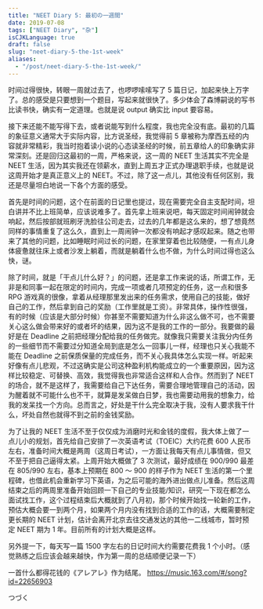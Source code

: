 ```yaml
---
title: "NEET Diary 5: 最初の一週間"
date: 2019-07-08
tags: ["NEET Diary", "杂"]
isCJKLanguage: true
draft: false
slug: "neet-diary-5-the-1st-week"
aliases:
  - "/post/neet-diary-5-the-1st-week/"
---
```


时间过得很快，转眼一周就过去了，也啰啰嗦嗦写了 5 篇日记，加起来快上万字了。总的感受是只要想到一个题目，写起来就很快了。多少体会了森博嗣说的写书比读书快，确实有一定道理。也就是说 output 确实比 input 要容易。

<!--more-->

接下来还能不能写得下去，或者说能写到什么程度，我也完全没有底。最初的几篇的象征意义通常大于实际内容，比方说圣经，我觉得前 5 章被称为摩西五经的内容就非常精彩，我当时抱着读小说的心态读圣经的时候，前五章给人的印象确实非常深刻。还是回归这最初的一周，严格来说，这一周的 NEET 生活其实不完全是 NEET 生活，因为其实我还在领薪水，直到上周五才正式办理退职手续，也就是说这周开始才是真正意义上的 NEET。不过，除了这一点儿，其他没有任何区别，我还是尽量坦白地说一下各个方面的感受。

首先是时间的问题，这个在前面的日记里也提过，现在需要完全自主支配时间，坦白讲并不比上班简单，应该说难多了。首先拿上班来说吧，每天固定时间闹钟就会响起，然后按部就班刷牙洗脸往公司走去，过去的几年都是这么来的，想了想竟然同样的事情重复了这么久，直到上一周闹钟一次都没有响起才感叹起来。随之也带来了其他的问题，比如睡眠时间过长的问题，在家里穿着也比较随便，一有点儿身体疲惫就往床上或者沙发上躺着，而就是躺着什么也不做，为什么时间过得也这么快，谜。

除了时间，就是「干点儿什么好？」的问题，还是拿工作来说的话，所谓工作，无非是和同事一起在限定的时间内，完成一项或者几项预定的任务，这一点和很多 RPG 游戏真的很像，拿着从经理那里发出来的任务需求，使用自己的技能，做好自己的工作，然后拿到自己的奖励（工作里就是工资）。非常具体，操作性很强，有的时候（应该是大部分时候）你甚至不需要知道为什么非这么做不可，也不需要关心这么做会带来好的或者坏的结果，因为这不是我的工作的一部分。我要做的最好是在 Deadline 之前把经理分配给我的任务做完。就像我只需要关注我分内任务的一些细节而不需要过分知道全局到底是怎么一回事儿一样，经理也只关心我能不能在 Deadline 之前保质保量的完成任务，而不关心我具体怎么实现一样。听起来好像有点儿悲观，不过这确实是公司这种盈利机构能成立的一个重要原因，因为这样比较稳定、可替换、高效，我觉得我也非常适合这样和人合作。然而到了 NEET 的场合，就不是这样了，我需要给自己下达任务，需要合理地管理自己的活动，因为醒着就不可能什么也不干，就算是发呆做白日梦，我也需要动用我的想象力，给我的发呆找一个方向。总而言之，好处是干什么完全取决于我，没有人要求我干什么，坏处自然也就得不到之前的金钱奖励。

为了让我的 NEET 生活不至于仅仅成为消磨时光和金钱的度假，我大体上做了一点儿小的规划，首先给自己安排了一次英语考试（TOEIC）大约花费 600 人民币左右，准备时间大概是两周（这周日考试），一方面让我每天有点儿事情做，但又不至于把自己逼得太紧。上周开始大概做了 3 次测试，最好成绩在 900/990 最差在 805/990 左右，基本上预期在 800 ～ 900 的样子作为 NEET 生活的第一个里程碑，也借此机会重新学习下英语，为之后可能的海外进出做点儿准备。然后这周结束之后的两周里准备开始回顾一下自己的专业技能/知识，研究一下现在都怎么面试找工作，这个过程结束后大概就到了八月初，那个时候开始找一轮新的工作，预估大概会要一到两个月，如果两个月内没有找到合适的工作的话，大概需要制定更长期的 NEET 计划，估计会离开北京去往交通发达的其他一二线城市，暂时预定 NEET 期为 1 年。目前所有的计划大概是这样。

另外提一下，每天写一篇 1500 字左右的日记时间大约需要花费我 1 个小时。（感觉熟练之后应该会越来越快，作为第一周的总结顺便记录一下）

一首什么都得花钱的《アレアレ》作为结尾。 https://music.163.com/#/song?id=22656903

つづく
